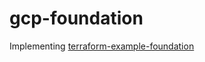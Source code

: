 # gcp-foundation

Implementing [terraform-example-foundation](https://github.com/terraform-google-modules/terraform-example-foundation) 
